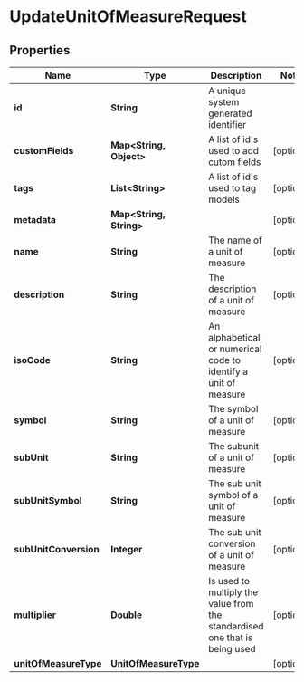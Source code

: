 

# UpdateUnitOfMeasureRequest


## Properties

Name | Type | Description | Notes
------------ | ------------- | ------------- | -------------
**id** | **String** | A unique system generated identifier | 
**customFields** | **Map&lt;String, Object&gt;** | A list of id&#39;s used to add cutom fields |  [optional]
**tags** | **List&lt;String&gt;** | A list of id&#39;s used to tag models |  [optional]
**metadata** | **Map&lt;String, String&gt;** |  |  [optional]
**name** | **String** | The name of a unit of measure |  [optional]
**description** | **String** | The description of a unit of measure |  [optional]
**isoCode** | **String** | An alphabetical or numerical code to identify a unit of measure |  [optional]
**symbol** | **String** | The symbol of a unit of measure |  [optional]
**subUnit** | **String** | The subunit of a unit of measure |  [optional]
**subUnitSymbol** | **String** | The sub unit symbol of a unit of measure |  [optional]
**subUnitConversion** | **Integer** | The sub unit conversion of a unit of measure |  [optional]
**multiplier** | **Double** | Is used to multiply the value from the standardised one that is being used |  [optional]
**unitOfMeasureType** | **UnitOfMeasureType** |  |  [optional]



